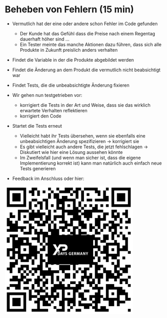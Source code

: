 Beheben von Fehlern (15 min)
============================
* Vermutlich hat der eine oder andere schon Fehler im Code gefunden
    * Der Kunde hat das Gefühl dass die Preise nach einem Regentag dauerhaft höher sind ...
    * Ein Tester meinte das manche Aktionen dazu führen, dass sich alle Produkte in Zukunft preislich anders verhalten
* Findet die Variable in der die Produkte abgebildet werden
* Findet die Änderung an dem Produkt die vermutlich nicht beabsichtigt war
* Findet Tests, die die unbeabsichtigte Änderung fixieren
* Wir gehen nun testgetrieben vor:
    * korrigiert die Tests in der Art und Weise, dass sie das wirklich erwartete Verhalten reflektieren
    * korrigiert den Code
* Startet die Tests erneut
    * Vielleicht habt ihr Tests übersehen, wenn sie ebenfalls eine unbeabsichtigen Änderung spezifizieren -> korrigiert sie
    * Es gibt vielleicht auch andere Tests, die jetzt fehlschlagen -> Diskutiert wie hier eine Lösung aussehen könnte
    * Im Zweifelsfall (und wenn man sicher ist, dass die eigene Implementierung korrekt ist) kann man natürlich auch einfach neue Tests generieren

* Feedback im Anschluss oder hier:
<img src="qrcode.png" width="400px"/>